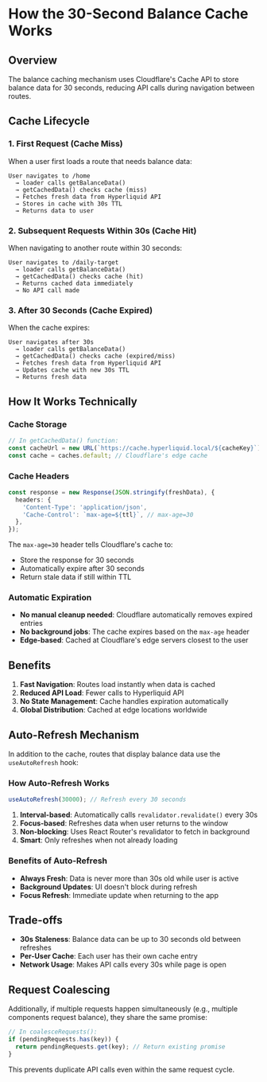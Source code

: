 # How the 30-Second Balance Cache Works

## Overview
The balance caching mechanism uses Cloudflare's Cache API to store balance data for 30 seconds, reducing API calls during navigation between routes.

## Cache Lifecycle

### 1. First Request (Cache Miss)
When a user first loads a route that needs balance data:
```
User navigates to /home
  → loader calls getBalanceData()
  → getCachedData() checks cache (miss)
  → Fetches fresh data from Hyperliquid API
  → Stores in cache with 30s TTL
  → Returns data to user
```

### 2. Subsequent Requests Within 30s (Cache Hit)
When navigating to another route within 30 seconds:
```
User navigates to /daily-target
  → loader calls getBalanceData()
  → getCachedData() checks cache (hit)
  → Returns cached data immediately
  → No API call made
```

### 3. After 30 Seconds (Cache Expired)
When the cache expires:
```
User navigates after 30s
  → loader calls getBalanceData()
  → getCachedData() checks cache (expired/miss)
  → Fetches fresh data from Hyperliquid API
  → Updates cache with new 30s TTL
  → Returns fresh data
```

## How It Works Technically

### Cache Storage
```typescript
// In getCachedData() function:
const cacheUrl = new URL(`https://cache.hyperliquid.local/${cacheKey}`);
const cache = caches.default; // Cloudflare's edge cache
```

### Cache Headers
```typescript
const response = new Response(JSON.stringify(freshData), {
  headers: {
    'Content-Type': 'application/json',
    'Cache-Control': `max-age=${ttl}`, // max-age=30
  },
});
```

The `max-age=30` header tells Cloudflare's cache to:
- Store the response for 30 seconds
- Automatically expire after 30 seconds
- Return stale data if still within TTL

### Automatic Expiration
- **No manual cleanup needed**: Cloudflare automatically removes expired entries
- **No background jobs**: The cache expires based on the `max-age` header
- **Edge-based**: Cached at Cloudflare's edge servers closest to the user

## Benefits

1. **Fast Navigation**: Routes load instantly when data is cached
2. **Reduced API Load**: Fewer calls to Hyperliquid API
3. **No State Management**: Cache handles expiration automatically
4. **Global Distribution**: Cached at edge locations worldwide

## Auto-Refresh Mechanism

In addition to the cache, routes that display balance data use the `useAutoRefresh` hook:

### How Auto-Refresh Works
```typescript
useAutoRefresh(30000); // Refresh every 30 seconds
```

1. **Interval-based**: Automatically calls `revalidator.revalidate()` every 30s
2. **Focus-based**: Refreshes data when user returns to the window
3. **Non-blocking**: Uses React Router's revalidator to fetch in background
4. **Smart**: Only refreshes when not already loading

### Benefits of Auto-Refresh
- **Always Fresh**: Data is never more than 30s old while user is active
- **Background Updates**: UI doesn't block during refresh
- **Focus Refresh**: Immediate update when returning to the app

## Trade-offs

- **30s Staleness**: Balance data can be up to 30 seconds old between refreshes
- **Per-User Cache**: Each user has their own cache entry
- **Network Usage**: Makes API calls every 30s while page is open

## Request Coalescing

Additionally, if multiple requests happen simultaneously (e.g., multiple components request balance), they share the same promise:
```typescript
// In coalesceRequests():
if (pendingRequests.has(key)) {
  return pendingRequests.get(key); // Return existing promise
}
```

This prevents duplicate API calls even within the same request cycle.